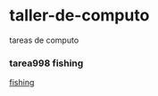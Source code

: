 
# taller-de-computo
tareas de computo


### tarea998 fishing
[fishing](https://drive.google.com/file/d/14SSOADB-i2yJrFTxEX-dPFGkuPVzF5C5/view?usp=sharing)



